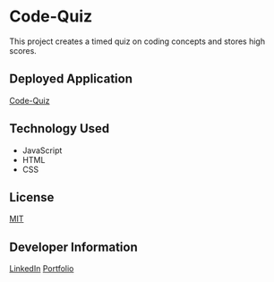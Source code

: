# Code-Quiz
This project creates a timed quiz on coding concepts and stores high scores.

## Deployed Application
[Code-Quiz](https://briceveyna.github.io/Code-Quiz/)

## Technology Used
- JavaScript
- HTML
- CSS

## License
[MIT](https://choosealicense.com/licenses/mit/)

## Developer Information
[LinkedIn](https://www.linkedin.com/in/brice-veyna/)
[Portfolio](https://briceveyna.github.io/Portfolio/)